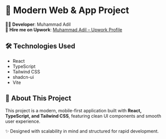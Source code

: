 # 🚀 Modern Web & App Project  

👨‍💻 **Developer**: Muhammad Adil  
🔗 **Hire me on Upwork**: [Muhammad Adil – Upwork Profile](https://www.upwork.com/freelancers/~010974f27cb185afc8)  

## 🛠️ Technologies Used  
- React  
- TypeScript  
- Tailwind CSS  
- shadcn-ui  
- Vite  

## 📌 About This Project  
This project is a modern, mobile-first application built with **React, TypeScript, and Tailwind CSS**, featuring clean UI components and smooth user experience.  

✨ Designed with scalability in mind and structured for rapid development.  
